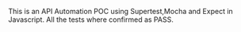 This is an API Automation POC using Supertest,Mocha and Expect in Javascript.
All the tests where confirmed as PASS.
